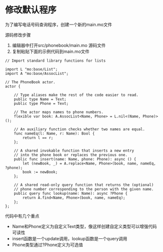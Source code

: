 # 修改默认程序

为了编写电话号码查询程序，创建一个新的main.mo文件

源码修改步骤

1. 编辑器中打开src/phonebook/main.mo 源码文件
2. 复制粘贴下面的示例代码到main.mo文件



```text
// Import standard library functions for lists

import L "mo:base/List";
import A "mo:base/AssocList";

// The PhoneBook actor.
actor {

    // Type aliases make the rest of the code easier to read.
    public type Name = Text;
    public type Phone = Text;

    // The actor maps names to phone numbers.
    flexible var book: A.AssocList<Name, Phone> = L.nil<(Name, Phone)>();

    // An auxiliary function checks whether two names are equal.
    func nameEq(l: Name, r: Name): Bool {
        return l == r;
    };

    // A shared invokable function that inserts a new entry
    // into the phone book or replaces the previous one.
    public func insert(name: Name, phone: Phone): async () {
        let (newBook, _) = A.replace<Name, Phone>(book, name, nameEq, ?phone);
        book := newBook;
    };

    // A shared read-only query function that returns the (optional)
    // phone number corresponding to the person with the given name.
    public query func lookup(name: Name): async ?Phone {
        return A.find<Name, Phone>(book, name, nameEq);
    };
};
```

代码中有几个重点

* Name和Phone定义为自定义Text类型，像这样创建自定义类型可以增强代码可读性
* insert函数是一个update调用，lookup函数是一个query调用
* Phone类型通过?Phone定义为可选值


